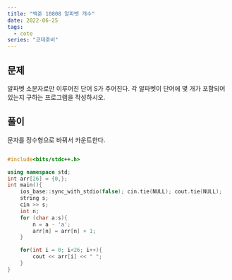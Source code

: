 ```yaml
---
title: "백준 10808 알파벳 개수"
date: 2022-06-25
tags:
  - cote
series: "코테준비"
---
```


## 문제

알파벳 소문자로만 이루어진 단어 S가 주어진다. 각 알파벳이 단어에 몇 개가 포함되어 있는지 구하는 프로그램을 작성하시오.
<br/>

## 풀이

문자를 정수형으로 바꿔서 카운트한다.

```c++

#include<bits/stdc++.h>

using namespace std;
int arr[26] = {0,};
int main(){
	ios_base::sync_with_stdio(false); cin.tie(NULL); cout.tie(NULL);
	string s;
	cin >> s;
	int n;
	for (char a:s){
		n = a - 'a';
		arr[n] = arr[n] + 1;
	}

	for(int i = 0; i<26; i++){
		cout << arr[i] << " ";
	}
}
```

